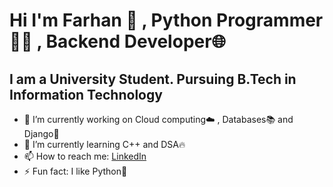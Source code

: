 # Hi I'm Farhan 👋 , Python Programmer👨‍💻 , Backend Developer🌐 
##  I am a University Student. Pursuing B.Tech in Information Technology

- 🔭 I’m currently working on Cloud computing☁️ , Databases📚 and Django🦄
- 🌱 I’m currently learning C++ and DSA🔥
- 📫 How to reach me: [LinkedIn](https://www.linkedin.com/in/farhan-nadim-3b59b8211/)
- ⚡ Fun fact: I like Python🤩
